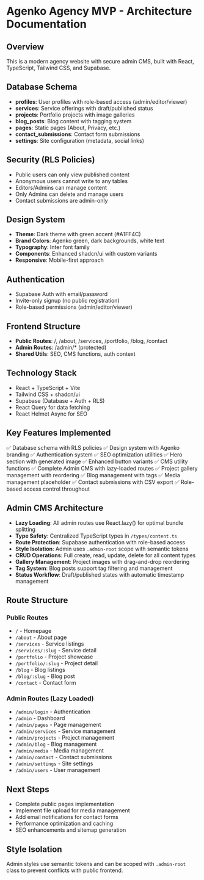 # Agenko Agency MVP - Architecture Documentation

## Overview
This is a modern agency website with secure admin CMS, built with React, TypeScript, Tailwind CSS, and Supabase.

## Database Schema
- **profiles**: User profiles with role-based access (admin/editor/viewer)
- **services**: Service offerings with draft/published status
- **projects**: Portfolio projects with image galleries
- **blog_posts**: Blog content with tagging system
- **pages**: Static pages (About, Privacy, etc.)
- **contact_submissions**: Contact form submissions
- **settings**: Site configuration (metadata, social links)

## Security (RLS Policies)
- Public users can only view published content
- Anonymous users cannot write to any tables
- Editors/Admins can manage content
- Only Admins can delete and manage users
- Contact submissions are admin-only

## Design System
- **Theme**: Dark theme with green accent (#A1FF4C)
- **Brand Colors**: Agenko green, dark backgrounds, white text
- **Typography**: Inter font family
- **Components**: Enhanced shadcn/ui with custom variants
- **Responsive**: Mobile-first approach

## Authentication
- Supabase Auth with email/password
- Invite-only signup (no public registration)
- Role-based permissions (admin/editor/viewer)

## Frontend Structure
- **Public Routes**: /, /about, /services, /portfolio, /blog, /contact
- **Admin Routes**: /admin/* (protected)
- **Shared Utils**: SEO, CMS functions, auth context

## Technology Stack
- React + TypeScript + Vite
- Tailwind CSS + shadcn/ui
- Supabase (Database + Auth + RLS)
- React Query for data fetching
- React Helmet Async for SEO

## Key Features Implemented
✅ Database schema with RLS policies
✅ Design system with Agenko branding
✅ Authentication system
✅ SEO optimization utilities
✅ Hero section with generated image
✅ Enhanced button variants
✅ CMS utility functions
✅ Complete Admin CMS with lazy-loaded routes
✅ Project gallery management with reordering
✅ Blog management with tags
✅ Media management placeholder
✅ Contact submissions with CSV export
✅ Role-based access control throughout

## Admin CMS Architecture
- **Lazy Loading**: All admin routes use React.lazy() for optimal bundle splitting
- **Type Safety**: Centralized TypeScript types in `/types/content.ts`
- **Route Protection**: Supabase authentication with role-based access
- **Style Isolation**: Admin uses `.admin-root` scope with semantic tokens
- **CRUD Operations**: Full create, read, update, delete for all content types
- **Gallery Management**: Project images with drag-and-drop reordering
- **Tag System**: Blog posts support tag filtering and management
- **Status Workflow**: Draft/published states with automatic timestamp management

## Route Structure
### Public Routes
- `/` - Homepage
- `/about` - About page
- `/services` - Service listings
- `/services/:slug` - Service detail
- `/portfolio` - Project showcase
- `/portfolio/:slug` - Project detail
- `/blog` - Blog listings
- `/blog/:slug` - Blog post
- `/contact` - Contact form

### Admin Routes (Lazy Loaded)
- `/admin/login` - Authentication
- `/admin` - Dashboard
- `/admin/pages` - Page management
- `/admin/services` - Service management
- `/admin/projects` - Project management
- `/admin/blog` - Blog management
- `/admin/media` - Media management
- `/admin/contact` - Contact submissions
- `/admin/settings` - Site settings
- `/admin/users` - User management

## Next Steps
- Complete public pages implementation
- Implement file upload for media management
- Add email notifications for contact forms
- Performance optimization and caching
- SEO enhancements and sitemap generation

## Style Isolation
Admin styles use semantic tokens and can be scoped with `.admin-root` class to prevent conflicts with public frontend.